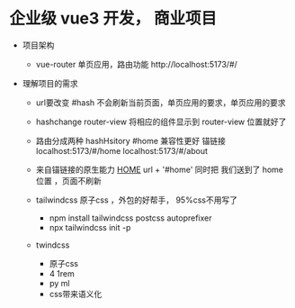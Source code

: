 # 企业级 vue3 开发， 商业项目
- 项目架构
    - vue-router   单页应用，路由功能
    http://localhost:5173/#/


- 理解项目的需求
    -  url要改变  #hash  不会刷新当前页面，单页应用的要求，单页应用的要求
    -  hashchange   router-view  将相应的组件显示到 router-view 位置就好了
    - 路由分成两种 hashHsitory  #home 兼容性更好 锚链接
        localhost:5173/#/home
        localhost:5173/#/about
    - 来自锚链接的原生能力
        <a href="#home">HOME</a>  <a name="home"></a>
        url + '#home' 同时把 我们送到了 home 位置 ，页面不刷新

    - tailwindcss 原子css ，外包的好帮手， 95%css不用写了
        - npm install tailwindcss postcss autoprefixer
        - npx tailwindcss init -p

    - twindcss
        - 原子css
        - 4 1rem
        - py ml
        - css带来语义化    